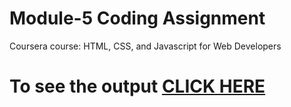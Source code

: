 
# Module-5 Coding Assignment

Coursera course: HTML, CSS, and Javascript for Web Developers

# To see the output [CLICK HERE](https://coderurmi.github.io/HTML-CSS-and-Javascript-for-Web-Developers/module-5/index.html)
